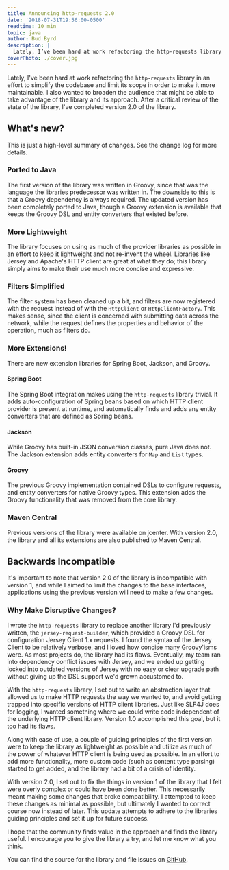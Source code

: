 ```yaml
---
title: Announcing http-requests 2.0
date: '2018-07-31T19:56:00-0500'
readtime: 10 min
topic: java
author: Bud Byrd
description: |
  Lately, I’ve been hard at work refactoring the http-requests library in an effort to simplify the codebase and limit its scope in order to make it more maintainable. I also wanted to broaden the audience that might be able to take advantage of the library and its approach. After a critical review of the state of the library, I’ve completed version 2.0 of the library.
coverPhoto: ./cover.jpg
---
```


Lately, I've been hard at work refactoring the `http-requests` library in an effort to simplify the codebase and limit its scope in order to make it more maintainable. I also wanted to broaden the audience that might be able to take advantage of the library and its approach. After a critical review of the state of the library, I've completed version 2.0 of the library.

## What's new?

This is just a high-level summary of changes. See the change log for more details.

### Ported to Java

The first version of the library was written in Groovy, since that was the language the libraries predecessor was written in. The downside to this is that a Groovy dependency is always required. The updated version has been completely ported to Java, though a Groovy extension is available that keeps the Groovy DSL and entity converters that existed before.

### More Lightweight

The library focuses on using as much of the provider libraries as possible in an effort to keep it lightweight and not re-invent the wheel. Libraries like Jersey and Apache's HTTP client are great at what they do; this library simply aims to make their use much more concise and expressive.

### Filters Simplified

The filter system has been cleaned up a bit, and filters are now registered with the request instead of with the `HttpClient` or `HttpClientFactory`. This makes sense, since the client is concerned with submitting data across the network, while the request defines the properties and behavior of the operation, much as filters do.

### More Extensions!

There are new extension libraries for Spring Boot, Jackson, and Groovy.

#### Spring Boot

The Spring Boot integration makes using the `http-requests` library trivial. It adds auto-configuration of Spring beans based on which HTTP client provider is present at runtime, and automatically finds and adds any entity converters that are defined as Spring beans.

#### Jackson

While Groovy has built-in JSON conversion classes, pure Java does not. The Jackson extension adds entity converters for `Map` and `List` types.

#### Groovy

The previous Groovy implementation contained DSLs to configure requests, and entity converters for native Groovy types. This extension adds the Groovy functionality that was removed from the core library.

### Maven Central

Previous versions of the library were available on jcenter. With version 2.0, the library and all its extensions are also published to Maven Central.

## Backwards Incompatible

It's important to note that version 2.0 of the library is incompatible with version 1, and while I aimed to limit the changes to the base interfaces, applications using the previous version will need to make a few changes.

### Why Make Disruptive Changes?

I wrote the `http-requests` library to replace another library I'd previously written, the `jersey-request-builder`, which provided a Groovy DSL for configuration Jersey Client 1.x requests. I found the syntax of the Jersey Client to be relatively verbose, and I loved how concise many Groovy'isms were. As most projects do, the library had its flaws. Eventually, my team ran into dependency conflict issues with Jersey, and we ended up getting locked into outdated versions of Jersey with no easy or clear upgrade path without giving up the DSL support we'd grown accustomed to.

With the `http-requests` library, I set out to write an abstraction layer that allowed us to make HTTP requests the way we wanted to, and avoid getting trapped into specific versions of HTTP client libraries. Just like SLF4J does for logging, I wanted something where we could write code independent of the underlying HTTP client library. Version 1.0 accomplished this goal, but it too had its flaws.

Along with ease of use, a couple of guiding principles of the first version were to keep the library as lightweight as possible and utilize as much of the power of whatever HTTP client is being used as possible. In an effort to add more functionality, more custom code (such as content type parsing) started to get added, and the library had a bit of a crisis of identity.

With version 2.0, I set out to fix the things in version 1 of the library that I felt were overly complex or could have been done better. This necessarily meant making some changes that broke compatibility. I attempted to keep these changes as minimal as possible, but ultimately I wanted to correct course now instead of later. This update attempts to adhere to the libraries guiding principles and set it up for future success.

I hope that the community finds value in the approach and finds the library useful. I encourage you to give the library a try, and let me know what you think.

You can find the source for the library and file issues on [GitHub](https://github.com/budjb/http-requests).
